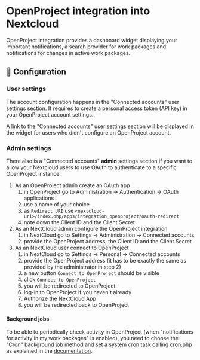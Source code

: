 # OpenProject integration into Nextcloud

OpenProject integration provides a dashboard widget displaying your important notifications,
a search provider for work packages and notifications for changes in active work packages.

## 🔧 Configuration

### User settings

The account configuration happens in the "Connected accounts" user settings section. It requires to create a personal access token (API key) in your OpenProject account settings.

A link to the "Connected accounts" user settings section will be displayed in the widget for users who didn't configure an OpenProject account.

### Admin settings

There also is a "Connected accounts" **admin** settings section if you want to allow your Nextcloud users to use OAuth to authenticate to a specific OpenProject instance.

1. As an OpenProject admin create an OAuth app 
   1. in OpenProject go to Administration -> Authentication -> OAuth applications
   2. use a name of your choice
   3. as `Redirect URI` use `<nextcloud-uri>/index.php/apps/integration_openproject/oauth-redirect`
   4. note down the Client ID and the Client Secret
2. As an NextCloud admin configure the OpenProject integration
   1. in NextCloud go to Settings -> Administration -> Connected accounts
   2. provide the OpenProject address, the Client ID and the Client Secret
3. As an NextCloud user connect to OpenProject
   1. in NextCloud go to Settings -> Personal -> Connected accounts
   2. provide the OpenProject address (it has to be exactly the same as provided by the administrator in step 2)
   3. a new button `Connect to OpenProject` should be visible
   4. click `Connect to OpenProject`
   5. you will be redirected to OpenProject
   6. log-in to OpenProject if you haven't already
   7. Authorize the NextCloud App
   8. you will be redirected back to OpenProject

#### Background jobs

To be able to periodically check activity in OpenProject (when "notifications for activity in my work packages" is enabled), you need to choose the "Cron" background job method and set a system cron task calling cron.php as explained in the [documentation](https://docs.nextcloud.com/server/latest/admin_manual/configuration_server/background_jobs_configuration.html#cron).
